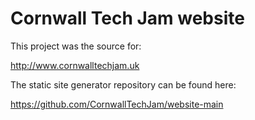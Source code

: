 # Cornwall Tech Jam website

This project was the source for:

http://www.cornwalltechjam.uk

The static site generator repository can be found here:

https://github.com/CornwallTechJam/website-main
